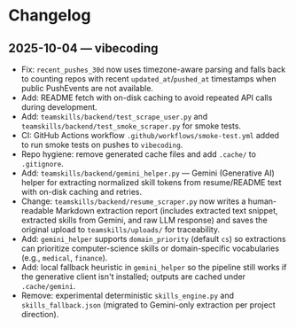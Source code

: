 # Changelog

## 2025-10-04 — vibecoding
- Fix: `recent_pushes_30d` now uses timezone-aware parsing and falls back to counting repos with recent `updated_at`/`pushed_at` timestamps when public PushEvents are not available.
- Add: README fetch with on-disk caching to avoid repeated API calls during development.
- Add: `teamskills/backend/test_scrape_user.py` and `teamskills/backend/test_smoke_scraper.py` for smoke tests.
- CI: GitHub Actions workflow `.github/workflows/smoke-test.yml` added to run smoke tests on pushes to `vibecoding`.
- Repo hygiene: remove generated cache files and add `.cache/` to `.gitignore`.
 - Add: `teamskills/backend/gemini_helper.py` — Gemini (Generative AI) helper for extracting normalized skill tokens from resume/README text with on-disk caching and retries.
 - Change: `teamskills/backend/resume_scraper.py` now writes a human-readable Markdown extraction report (includes extracted text snippet, extracted skills from Gemini, and raw LLM response) and saves the original upload to `teamskills/uploads/` for traceability.
 - Add: `gemini_helper` supports `domain_priority` (default `cs`) so extractions can prioritize computer-science skills or domain-specific vocabularies (e.g., `medical`, `finance`).
 - Add: local fallback heuristic in `gemini_helper` so the pipeline still works if the generative client isn't installed; outputs are cached under `.cache/gemini`.
 - Remove: experimental deterministic `skills_engine.py` and `skills_fallback.json` (migrated to Gemini-only extraction per project direction).
